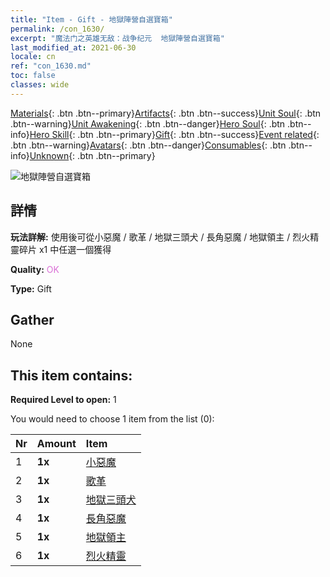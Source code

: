 ```yaml
---
title: "Item - Gift - 地獄陣營自選寶箱"
permalink: /con_1630/
excerpt: "魔法门之英雄无敌：战争纪元  地獄陣營自選寶箱"
last_modified_at: 2021-06-30
locale: cn
ref: "con_1630.md"
toc: false
classes: wide
---
```

 [Materials](/ItemsCN/){: .btn .btn--primary}[Artifacts](/ItemsCN/Artifacts/){: .btn .btn--success}[Unit Soul](/ItemsCN/UnitSoul/){: .btn .btn--warning}[Unit Awakening](/ItemsCN/UnitAwakening/){: .btn .btn--danger}[Hero Soul](/ItemsCN/HeroSoul/){: .btn .btn--info}[Hero Skill](/ItemsCN/HeroSkill/){: .btn .btn--primary}[Gift](/ItemsCN/Gift/){: .btn .btn--success}[Event related](/ItemsCN/Events/){: .btn .btn--warning}[Avatars](/ItemsCN/Avatars/){: .btn .btn--danger}[Consumables](/ItemsCN/Consumables/){: .btn .btn--info}[Unknown](/ItemsCN/Unknown/){: .btn .btn--primary}

 ![地獄陣營自選寶箱](/images/t/i_907246.png)

## 詳情
 **玩法詳解:** 使用後可從小惡魔 / 歌革 / 地獄三頭犬 / 長角惡魔 / 地獄領主 / 烈火精靈碎片 x1 中任選一個獲得

 **Quality:** <span style="color: #DA70D6">OK</span>

 **Type:** Gift

## Gather

  None

## This item contains:

 **Required Level to open:** 1

 You would need to choose 1 item from the list (0):

  | Nr | Amount |     Item    |
  |:---|:-------|:------------|
  | 1 |  **1x** | [小惡魔](/cn/Items/unt_226/) |  | 
  | 2 |  **1x** | [歌革](/cn/Items/unt_227/) |  | 
  | 3 |  **1x** | [地獄三頭犬](/cn/Items/unt_228/) |  | 
  | 4 |  **1x** | [長角惡魔](/cn/Items/unt_229/) |  | 
  | 5 |  **1x** | [地獄領主](/cn/Items/unt_230/) |  | 
  | 6 |  **1x** | [烈火精靈](/cn/Items/unt_231/) |  | 

